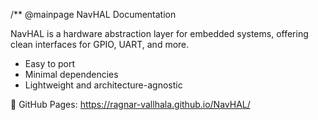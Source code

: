 /**
 @mainpage NavHAL Documentation
 
 NavHAL is a hardware abstraction layer for embedded systems,
 offering clean interfaces for GPIO, UART, and more.
 
 - Easy to port
 - Minimal dependencies
 - Lightweight and architecture-agnostic
 
 📘 GitHub Pages: https://ragnar-vallhala.github.io/NavHAL/
 
 